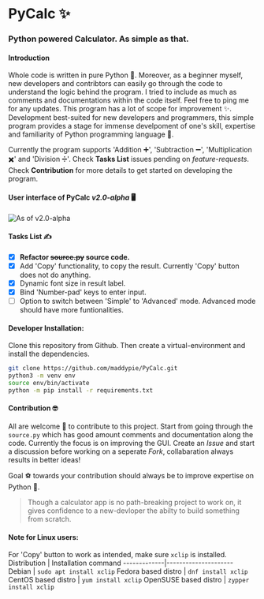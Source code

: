 # PyCalc :sparkles:
### Python powered Calculator. As simple as that.
#### Introduction
Whole code is written in pure Python :snake:. Moreover, as a beginner myself, new developers and contribtors can easily go through the code to understand the logic behind the program. I tried to include as much as comments and documentations within the code itself. Feel free to ping me for any updates. This program has a lot of scope for improvement :sparkles:. Development best-suited for new developers and programmers, this simple program provides a stage for immense develpoment of one's skill, expertise and familiarity of Python programming language :snake:.

Currently the program supports 'Addition :heavy_plus_sign:', 'Subtraction :heavy_minus_sign:', 'Multiplication :heavy_multiplication_x:' and 'Division :heavy_division_sign:'. Check **Tasks List** issues pending on *feature-requests*. Check **Contribution** for more details to get started on developing the program.

#### User interface of PyCalc *v2.0-alpha* :desktop_computer:

![As of v2.0-alpha](https://github.com/maddypie/PyCalc/blob/master/PyCalc-v2.0-alpha.png)

#### Tasks List :writing_hand:
- [x] **Refactor ~~source.py~~ source code.**
- [x] Add 'Copy' functionality, to copy the result. Currently 'Copy' button does not do anything.
- [x] Dynamic font size in result label.
- [x] Bind 'Number-pad' keys to enter input.
- [ ] Option to switch between 'Simple' to 'Advanced' mode. Advanced mode should have more funtionalities.

#### Developer Installation:
Clone this repository from Github. Then create a virtual-environment and install the dependencies.
```bash
git clone https://github.com/maddypie/PyCalc.git
python3 -m venv env
source env/bin/activate
python -m pip install -r requirements.txt
```

#### Contribution :nerd_face:
All are welcome :pray: to contribute to this project. Start from going through the ```source.py``` which has good amount comments and documentation along the code. Currently the focus is on improving the GUI. Create an *Issue* and start a discussion before working on a seperate *Fork*, collabaration always results in better ideas!

Goal :soccer: towards your contribution should always be to improve expertise on Python :snake:.
> Though a calculator app is no path-breaking project to work on, it gives confidence to a new-devloper the abilty to build something from scratch.

#### Note for Linux users:
For 'Copy' button to work as intended, make sure ```xclip``` is installed.
Distribution | Installation command
-------------|---------------------
Debian | `sudo apt install xclip`
Fedora based distro | `dnf install xclip`
CentOS based distro | `yum install xclip`
OpenSUSE based distro | `zypper install xclip`
